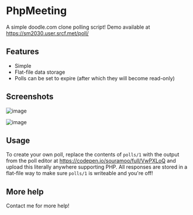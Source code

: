 # PhpMeeting

A simple doodle.com clone polling script! Demo available at https://sm2030.user.srcf.met/poll/

## Features

- Simple
- Flat-file data storage
- Polls can be set to expire (after which they will become read-only)

## Screenshots

![image](https://user-images.githubusercontent.com/11202149/114603824-16ff8400-9c90-11eb-80d2-0f928905d846.png)

![image](https://user-images.githubusercontent.com/11202149/114603791-0e0eb280-9c90-11eb-88ca-f9567d4f22fb.png)

## Usage

To create your own poll, replace the contents of `polls/1` with the output from the poll editor at https://codepen.io/souramoo/full/VwPXLoQ and upload this literally anywhere supporting PHP. All responses are stored in a flat-file way to make sure `polls/1` is writeable and you're off!

## More help

Contact me for more help!
